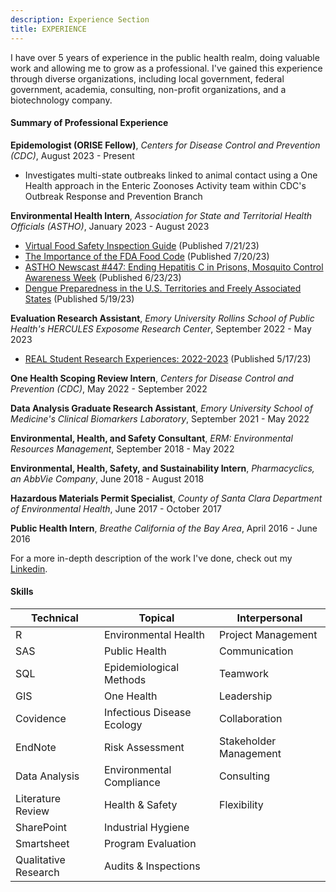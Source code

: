 ```yaml
---
description: Experience Section
title: EXPERIENCE
---
```


I have over 5 years of experience in the public health realm, doing valuable work and allowing me to grow as a professional. I've gained this experience through diverse organizations, including local government, federal government, academia, consulting, non-profit organizations, and a  biotechnology company.

#### Summary of Professional Experience

**Epidemologist (ORISE Fellow)**, *Centers for Disease Control and Prevention (CDC)*, August 2023 - Present
- Investigates multi-state outbreaks linked to animal contact using a One Health approach in the Enteric Zoonoses Activity team within CDC's Outbreak Response and Prevention Branch

**Environmental Health Intern**, *Association for State and Territorial Health Officials (ASTHO)*, January 2023 - August 2023
- [Virtual Food Safety Inspection Guide](https://www.astho.org/topic/brief/virtual-food-safety-inspection-guide/) (Published 7/21/23)
- [The Importance of the FDA Food Code](https://www.astho.org/topic/brief/the-importance-of-the-fda-food-code/) (Published 7/20/23)
- [ASTHO Newscast #447: Ending Hepatitis C in Prisons, Mosquito Control Awareness Week](https://newscast.astho.org/447-ending-hepatitis-c-in-prisons-mosquito-control-awareness-week/) (Published 6/23/23)
- [Dengue Preparedness in the U.S. Territories and Freely Associated States](https://www.astho.org/communications/blog/dengue-preparedness-in-us-territories-freely-associated-states/) (Published 5/19/23)

**Evaluation Research Assistant**, *Emory University Rollins School of Public Health's HERCULES Exposome Research Center*, September 2022 - May 2023
- [REAL Student Research Experiences: 2022-2023](https://emoryhercules.com/research-highlights/real-student-research-experiences-2022-2023/) (Published 5/17/23)

**One Health Scoping Review Intern**, *Centers for Disease Control and Prevention (CDC)*, May 2022 - September 2022

**Data Analysis Graduate Research Assistant**, *Emory University School of Medicine's Clinical Biomarkers Laboratory*, September 2021 - May 2022

**Environmental, Health, and Safety Consultant**, *ERM: Environmental Resources Management*, September 2018 - May 2022

**Environmental, Health, Safety, and Sustainability Intern**, *Pharmacyclics, an AbbVie Company*, June 2018 - August 2018

**Hazardous Materials Permit Specialist**, *County of Santa Clara Department of Environmental Health*, June 2017 - October 2017

**Public Health Intern**, *Breathe California of the Bay Area*, April 2016 - June 2016

For a more in-depth description of the work I've done, check out my [Linkedin](https://www.linkedin.com/in/wongmarisa/).

#### Skills

| Technical             | Topical                        | Interpersonal           |
|-----------------------|--------------------------------|-------------------------|
| R                     | Environmental Health           | Project Management      |
| SAS                   | Public Health                  | Communication           |
| SQL                   | Epidemiological Methods        | Teamwork                |
| GIS                   | One Health                     | Leadership              |
| Covidence             | Infectious Disease Ecology     | Collaboration           |
| EndNote               | Risk Assessment                | Stakeholder Management  |
| Data Analysis         | Environmental Compliance       | Consulting              |
| Literature Review     | Health & Safety               | Flexibility             |
| SharePoint            | Industrial Hygiene             |                         |
| Smartsheet            | Program Evaluation             |                         |
| Qualitative Research  | Audits & Inspections           |                         |                        |
